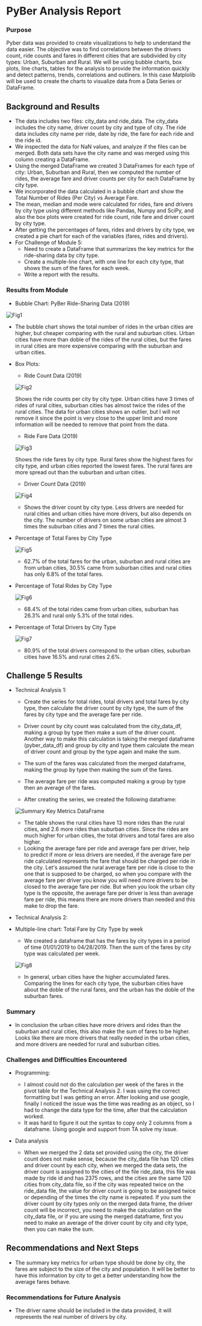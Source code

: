 # PyBer Analysis Report
### Purpose
Pyber data was provided to create visualizations to help to understand the data easier.  The objective was to find correlations between the drivers count, ride counts and fares in different cities that are subdivided by city types: Urban, Suburban and Rural.  We will be using bubble charts, box plots, line charts, tables for the analysis to provide the information quickly and detect patterns, trends, correlations and outliners.  In this case Matplolib will be used to create the charts to visualize data from a Data Series or DataFrame.

## Background and Results
- The data includes two files: city_data and ride_data.  The city_data includes the city name, driver count by city and type of city.  The ride data includes city name per ride, date by ride, the fare for each ride and the ride id.  
- We inspected the data for NaN values, and analyze if the files can be merged.  Both data sets have the city name and was merged using this column creating a DataFrame.  
- Using the merged DataFrame we created 3 DataFrames for each type of city: Urban, Suburban and Rural, then we computed the number of rides, the average fare and driver counts per city for each DataFrame by city type.  
- We incorporated the data calculated in a bubble chart and show the Total Number of Rides (Per City) vs Average Fare.
- The mean, median and mode were calculated for rides, fare and drivers by city type using different methods like Pandas, Numpy and SciPy, and also the box plots were created for ride count, ride fare and driver count by city type.
- After getting the percentages of fares, rides and drivers by city type, we created a pie chart for each of the variables (fares, rides and drivers).
- For Challenge of Module 5:
  - Need to create a DataFrame that summarizes the key metrics for the ride-sharing data by city type.
  - Create a multiple-line chart, with one line for each city type, that shows the sum of the fares for each week.
  - Write a report with the results.


### Results from Module
- Bubble Chart: PyBer Ride-Sharing Data (2019)

![Fig1](https://github.com/DahianaMC/PyBer_Analysis/blob/master/Analysis/Fig1.png)

  - The bubble chart shows the total number of rides in the urban cities are higher, but cheaper comparing with the rural and suburban cities.  Urban cities have more than doble of the rides of the rural cities, but the fares in rural cities are more expensive comparing with the suburban and urban cities.

- Box Plots: 
  - Ride Count Data (2019)

  ![Fig2](https://github.com/DahianaMC/PyBer_Analysis/blob/master/Analysis/Fig2.png)

  Shows the ride counts per city by city type.  Urban cities have 3 times of rides of rural cities, suburban cities has almost twice the rides of the rural cities.  The data for urban cities shows an outlier, but I will not remove it since the point is very close to the upper limit and more information will be needed to remove that point from the data.

  - Ride Fare Data (2019)

  ![Fig3](https://github.com/DahianaMC/PyBer_Analysis/blob/master/Analysis/Fig3.png)

  Shows the ride fares by city type.  Rural fares show the highest fares for city type, and urban cities reported the lowest fares.  The rural fares are more spread out than the suburban and urban cities.  

  - Driver Count Data (2019)

  ![Fig4](https://github.com/DahianaMC/PyBer_Analysis/blob/master/Analysis/Fig4.png)

  - Shows the driver count by city type.  Less drivers are needed for rural cities and urban cities have more drivers, but also depends on the city.  The number of drivers on some urban cities are almost 3 times the suburban cities and 7 times the rural cities.
  
- Percentage of Total Fares by City Type

  ![Fig5](https://github.com/DahianaMC/PyBer_Analysis/blob/master/Analysis/Fig5.png)

  - 62.7% of the total fares for the urban, suburban and rural cities are from urban cities, 30.5% came from suburban cities and rural cities has only 6.8% of the total fares.

- Percentage of Total Rides by City Type

  ![Fig6](https://github.com/DahianaMC/PyBer_Analysis/blob/master/Analysis/Fig6.png)

  - 68.4% of the total rides came from urban cities, suburban has 26.3% and rural only 5.3% of the total rides.
  
- Percentage of Total Drivers by City Type

  ![Fig7](https://github.com/DahianaMC/PyBer_Analysis/blob/master/Analysis/Fig7.png)
  
   - 80.9% of the total drivers correspond to the urban cities, suburban cities have 16.5% and rural cities 2.6%.
   
## Challenge 5 Results

- Technical Analysis 1: 
  - Create the series for total rides, total drivers and total fares by city type, then calculate the driver count by city type, the sum of the fares by city type and the average fare per ride.

  - Driver count by city count was calculated from the city_data_df, making a group by type then make a sum of the driver count.  Another way to make this calculation is taking the merged dataframe (pyber_data_df) and group by city and type them calculate the mean of driver count and group by the type again and make the sum.

  - The sum of the fares was calculated from the merged dataframe, making the group by type then making the sum of the fares.
  
  - The average fare per ride was computed making a group by type then an average of the fares.
  
  - After creating the series, we created the following dataframe:

  ![Summary Key Metrics DataFrame](https://github.com/DahianaMC/PyBer_Analysis/blob/master/Analysis/Summary%20Key%20Metrics%20DataFrame.JPG)

  - The table shows the rural cities have 13 more rides than the rural cities, and 2.6 more rides than suburban cities.  Since the rides are much higher for urban cities, the total drivers and total fares are also higher.  
  - Looking the average fare per ride and average fare per driver, help to predict if more or less drivers are needed, if the average fare per ride calculated represents the fare that should be charged per ride in the city.  Let's assumed the rural average fare per ride is close to the one that is supposed to be charged, so when you compare with the average fare per driver you know you will need more drivers to be closed to the average fare per ride.  But when you look the urban city type is the opposite, the average fare per driver is less than average fare per ride, this means there are more drivers than needed and this make to drop the fare.

- Technical Analysis 2:
- Multiple-line chart: Total Fare by City Type by week
  - We created a dataframe that has the fares by city types in a period of time 01/01/2019 to 04/28/2019.  Then the sum of the fares by city type was calculated per week.

  ![Fig8](https://github.com/DahianaMC/PyBer_Analysis/blob/master/Analysis/Fig8.png)
  
  - In general, urban cities have the higher accumulated fares. Comparing the lines for each city type, the suburban cities have about the doble of the rural fares, and the urban has the doble of the suburban fares.

### Summary
- In conclusion the urban cities have more drivers and rides than the suburban and rural cities, this also make the sum of fares to be higher.  Looks like there are more drivers that really needed in the urban cities, and more drivers are needed for rural and suburban cities.


### Challenges and Difficulties Encountered

* Programming:
  - I almost could not do the calculation per week of the fares in the pivot table for the Technical Analysis 2.  I was using the correct formatting but I was getting an error.  After looking and use google, finally I noticed the issue was the time was reading as an object, so I had to change the data type for the time, after that the calculation worked.
  - It was hard to figure it out the syntax to copy only 2 columns from a dataframe. Using google and support from TA solve my issue.

* Data analysis
  - When we merged the 2 data set provided using the city, the driver count does not make sense, because the city_data file has 120 cities and driver count by each city, when we merged the data sets, the driver count is assigned to the cities of the file ride_data, this file was made by ride id and has 2375 rows, and the cities are the same 120 cities from city_data file, so if the city was repeated twice on the ride_data file, the value for driver count is going to be assigned twice or depending of the times the city name is repeated.  If you sum the driver count by city types only on the merged data frame, the driver count will be incorrect, you need to make the calculation on the city_data file, or if you are using the merged dataframe, first you need to make an average of the driver count by city and city type, then you can make the sum.


## Recommendations and Next Steps

- The summary key metrics for urban type should be done by city, the fares are subject to the size of the city and population.  It will be better to have this information by city to get a better understanding how the average fares behave.

### Recommendations for Future Analysis
- The driver name should be included in the data provided, it will represents the real number of drivers by city.


